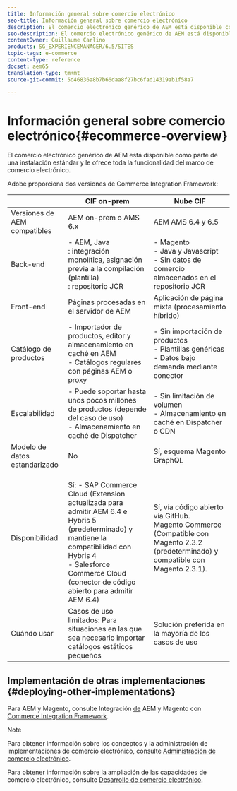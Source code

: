```yaml
---
title: Información general sobre comercio electrónico
seo-title: Información general sobre comercio electrónico
description: El comercio electrónico genérico de AEM está disponible como parte de la instalación estándar y le ofrece toda la funcionalidad del marco de comercio electrónico.
seo-description: El comercio electrónico genérico de AEM está disponible como parte de la instalación estándar y le ofrece toda la funcionalidad del marco de comercio electrónico.
contentOwner: Guillaume Carlino
products: SG_EXPERIENCEMANAGER/6.5/SITES
topic-tags: e-commerce
content-type: reference
docset: aem65
translation-type: tm+mt
source-git-commit: 5d46836a8b7b66daa8f27bc6fad14319ab1f58a7

---
```



# Información general sobre comercio electrónico{#ecommerce-overview}

El comercio electrónico genérico de AEM está disponible como parte de una instalación estándar y le ofrece toda la funcionalidad del marco de comercio electrónico.

Adobe proporciona dos versiones de Commerce Integration Framework:

|  | CIF on-prem | Nube CIF |
|-------------------------|--------------------------------------------------------------------------------------------------------------------------------------------------------------------------------------------------------|------------------------------------------------------------------------------------------------------------------------|
| Versiones de AEM compatibles | AEM on-prem o AMS 6.x | AEM AMS 6.4 y 6.5 |
| Back-end | - AEM, Java <br> : integración monolítica, asignación previa a la compilación (plantilla)<br> : repositorio JCR | - Magento <br>- Java y Javascript <br>- Sin datos de comercio almacenados en el repositorio JCR |
| Front-end | Páginas procesadas en el servidor de AEM | Aplicación de página mixta (procesamiento híbrido) |
| Catálogo de productos | - Importador de productos, editor y almacenamiento en caché en AEM <br>- Catálogos regulares con páginas AEM o proxy | - Sin importación de productos <br>- Plantillas genéricas <br>- Datos bajo demanda mediante conector |
| Escalabilidad | - Puede soportar hasta unos pocos millones de productos (depende del caso de uso) <br> - Almacenamiento en caché de Dispatcher | - Sin limitación de volumen <br>- Almacenamiento en caché en Dispatcher o CDN |
| Modelo de datos estandarizado | No | Sí, esquema Magento GraphQL |
| Disponibilidad | <br> Sí: - SAP Commerce Cloud (Extension actualizada para admitir AEM 6.4 e Hybris 5 (predeterminado) y mantiene la compatibilidad con Hybris 4 <br>- Salesforce Commerce Cloud (conector de código abierto para admitir AEM 6.4) | Sí, vía código abierto vía GitHub. <br> Magento Commerce (Compatible con Magento 2.3.2 (predeterminado) y compatible con Magento 2.3.1). |
| Cuándo usar | Casos de uso limitados: Para situaciones en las que sea necesario importar catálogos estáticos pequeños | Solución preferida en la mayoría de los casos de uso |


## Implementación de otras implementaciones {#deploying-other-implementations}

Para AEM y Magento, consulte Integración [de](https://www.adobe.io/apis/experiencecloud/commerce-integration-framework/integrations.html#!AdobeDocs/commerce-cif-documentation/master/integrations/02-AEM-Magento.md) AEM y Magento con [Commerce Integration Framework](https://www.adobe.io/apis/experiencecloud/commerce-integration-framework/integrations.html).

>[!NOTE]
>
>Para obtener información sobre los conceptos y la administración de implementaciones de comercio electrónico, consulte [Administración de comercio electrónico](/help/sites-administering/ecommerce.md).
>
>Para obtener información sobre la ampliación de las capacidades de comercio electrónico, consulte [Desarrollo de comercio electrónico](/help/sites-developing/ecommerce.md).

